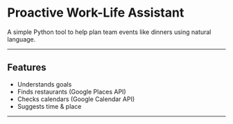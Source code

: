 
#  Proactive Work-Life Assistant

A simple Python tool to help plan team events like dinners using natural language.

---

## Features

- Understands goals 
- Finds restaurants (Google Places API)
- Checks calendars (Google Calendar API)
- Suggests time & place

---

